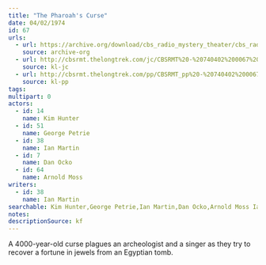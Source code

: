 ```yaml
---
title: "The Pharoah's Curse"
date: 04/02/1974
id: 67
urls: 
  - url: https://archive.org/download/cbs_radio_mystery_theater/cbs_radio_mystery_theater-0051-0100.zip/cbs_radio_mystery_theater-0051-0100%2Fcbsrmt_0067_the_pharaohs_curse.mp3
    source: archive-org
  - url: http://cbsrmt.thelongtrek.com/jc/CBSRMT%20-%20740402%200067%20Pharaoh%27s%20Curse%20vbr%20df_jc.mp3
    source: kl-jc
  - url: http://cbsrmt.thelongtrek.com/pp/CBSRMT_pp%20-%20740402%200067%20The%20Pharoah%27s%20Curse.mp3
    source: kl-pp
tags: 
multipart: 0
actors:  
  - id: 14
    name: Kim Hunter  
  - id: 51
    name: George Petrie  
  - id: 38
    name: Ian Martin  
  - id: 7
    name: Dan Ocko  
  - id: 64
    name: Arnold Moss
writers:  
  - id: 38
    name: Ian Martin
searchable: Kim Hunter,George Petrie,Ian Martin,Dan Ocko,Arnold Moss Ian Martin
notes: 
descriptionSource: kf
---
```

A 4000-year-old curse plagues an archeologist and a singer as they try to recover a fortune in jewels from an Egyptian tomb.